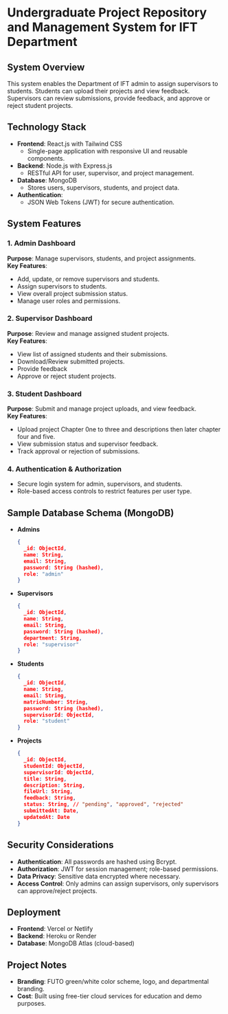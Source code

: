 # Undergraduate Project Repository and Management System for IFT Department

## System Overview
This system enables the Department of IFT admin to assign supervisors to students. Students can upload their projects and view feedback. Supervisors can review submissions, provide feedback, and approve or reject student projects.

## Technology Stack

- **Frontend**: React.js with Tailwind CSS  
  - Single-page application with responsive UI and reusable components.
- **Backend**: Node.js with Express.js  
  - RESTful API for user, supervisor, and project management.
- **Database**: MongoDB  
  - Stores users, supervisors, students, and project data.
- **Authentication**:  
  - JSON Web Tokens (JWT) for secure authentication.

## System Features

### 1. Admin Dashboard
**Purpose**: Manage supervisors, students, and project assignments.  
**Key Features**:
- Add, update, or remove supervisors and students.
- Assign supervisors to students.
- View overall project submission status.
- Manage user roles and permissions.

### 2. Supervisor Dashboard
**Purpose**: Review and manage assigned student projects.  
**Key Features**:
- View list of assigned students and their submissions.
- Download/Review submitted projects.
- Provide feedback
- Approve or reject student projects.

### 3. Student Dashboard
**Purpose**: Submit and manage project uploads, and view feedback.  
**Key Features**:
- Upload project Chapter 0ne to three and descriptions then later chapter four and five.
- View submission status and supervisor feedback.
- Track approval or rejection of submissions.

### 4. Authentication & Authorization
- Secure login system for admin, supervisors, and students.
- Role-based access controls to restrict features per user type.

## Sample Database Schema (MongoDB)

- **Admins**
  ```json
  {
    _id: ObjectId,
    name: String,
    email: String,
    password: String (hashed),
    role: "admin"
  }
  ```
- **Supervisors**
  ```json
  {
    _id: ObjectId,
    name: String,
    email: String,
    password: String (hashed),
    department: String,
    role: "supervisor"
  }
  ```
- **Students**
  ```json
  {
    _id: ObjectId,
    name: String,
    email: String,
    matricNumber: String,
    password: String (hashed),
    supervisorId: ObjectId,
    role: "student"
  }
  ```
- **Projects**
  ```json
  {
    _id: ObjectId,
    studentId: ObjectId,
    supervisorId: ObjectId,
    title: String,
    description: String,
    fileUrl: String,
    feedback: String,
    status: String, // "pending", "approved", "rejected"
    submittedAt: Date,
    updatedAt: Date
  }
  ```

## Security Considerations
- **Authentication**: All passwords are hashed using Bcrypt.
- **Authorization**: JWT for session management; role-based permissions.
- **Data Privacy**: Sensitive data encrypted where necessary.
- **Access Control**: Only admins can assign supervisors, only supervisors can approve/reject projects.

## Deployment
- **Frontend**: Vercel or Netlify
- **Backend**: Heroku or Render
- **Database**: MongoDB Atlas (cloud-based)

## Project Notes
- **Branding**: FUTO green/white color scheme, logo, and departmental branding.
- **Cost**: Built using free-tier cloud services for education and demo purposes.